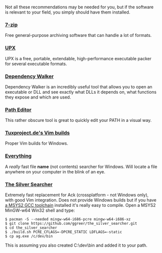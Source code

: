 Not all these recommendations may be needed for you, but if the software is relevant to your field, you simply should have them installed.

### [7-zip](http://www.7-zip.org/)

Free general-purpose archiving software that can handle a lot of formats.

### [UPX](http://upx.sourceforge.net/)

UPX is a free, portable, extendable, high-performance executable packer for several executable formats.

### [Dependency Walker](http://www.dependencywalker.com/)

Dependency Walker is an incredibly useful tool that allows you to open an executable or DLL and see exactly what DLLs it depends on, what functions they expose and which are used.

### [Path Editor](http://path-editor.software.informer.com/)

This rather obscure tool is great to quickly edit your PATH in a visual way.

### [Tuxproject.de's Vim builds](https://tuxproject.de/projects/vim/)

Proper Vim builds for Windows.

### [Everything](http://www.voidtools.com/)

A _really_ fast file __name__ (not contents) searcher for Windows. Will locate a file anywhere on your computer in the blink of an eye.

### [The Silver Searcher](https://github.com/ggreer/the_silver_searcher)

Extremely fast replacement for Ack (crossplatform - not Windows only), with good Vim integration. Does not provide Windows builds but if you have [a MSYS2 GCC toolchain](https://github.com/orlp/dev-on-windows/wiki/Installing-GCC) installed it's really easy to compile. Open a MSYS2 MinGW-w64 Win32 shell and type:

    $ pacman -S --needed mingw-w64-i686-pcre mingw-w64-i686-xz
    $ git clone https://github.com/ggreer/the_silver_searcher.git
    $ cd the_silver_searcher
    $ ./build.sh PCRE_CFLAGS=-DPCRE_STATIC LDFLAGS=-static
    $ cp ag.exe /c/dev/bin

This is assuming you also created C:\dev\bin and added it to your path.